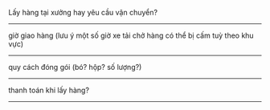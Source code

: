 Lấy hàng tại xưởng hay yêu cầu vận chuyển?

---

giờ giao hàng (lưu ý một số giờ xe tải chở hàng có thể bị cấm tuỳ theo khu vực)

---

quy cách đóng gói (bó? hộp? số lượng?)

---

thanh toán khi lấy hàng?

---